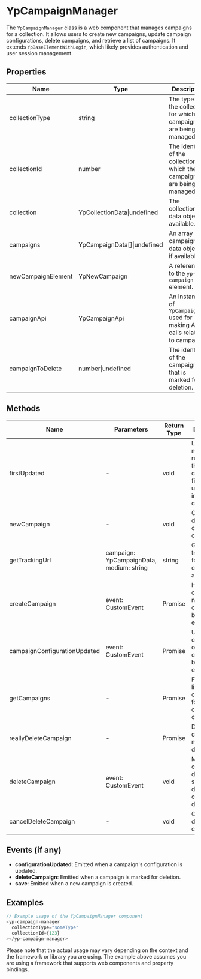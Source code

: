 # YpCampaignManager

The `YpCampaignManager` class is a web component that manages campaigns for a collection. It allows users to create new campaigns, update campaign configurations, delete campaigns, and retrieve a list of campaigns. It extends `YpBaseElementWithLogin`, which likely provides authentication and user session management.

## Properties

| Name             | Type                      | Description                                                                 |
|------------------|---------------------------|-----------------------------------------------------------------------------|
| collectionType   | string                    | The type of the collection for which the campaigns are being managed.       |
| collectionId     | number                    | The identifier of the collection for which the campaigns are being managed. |
| collection       | YpCollectionData\|undefined | The collection data object, if available.                                   |
| campaigns        | YpCampaignData[]\|undefined  | An array of campaign data objects, if available.                            |
| newCampaignElement | YpNewCampaign             | A reference to the `yp-new-campaign` element.                               |
| campaignApi      | YpCampaignApi             | An instance of `YpCampaignApi` used for making API calls related to campaigns. |
| campaignToDelete | number\|undefined         | The identifier of the campaign that is marked for deletion.                 |

## Methods

| Name                         | Parameters            | Return Type | Description                                                                                   |
|------------------------------|-----------------------|-------------|-----------------------------------------------------------------------------------------------|
| firstUpdated                 | -                     | void        | Lifecycle method that runs after the component's first render, used to fetch initial campaigns. |
| newCampaign                  | -                     | void        | Opens the dialog to create a new campaign.                                                    |
| getTrackingUrl               | campaign: YpCampaignData, medium: string | string      | Generates a tracking URL for a given campaign and medium.                                     |
| createCampaign               | event: CustomEvent    | Promise<void> | Handles the creation of a new campaign based on event details.                                |
| campaignConfigurationUpdated | event: CustomEvent    | Promise<void> | Updates the configuration of a campaign based on event details.                               |
| getCampaigns                 | -                     | Promise<void> | Fetches the list of campaigns for the current collection.                                     |
| reallyDeleteCampaign         | -                     | Promise<void> | Deletes the campaign marked for deletion.                                                     |
| deleteCampaign               | event: CustomEvent    | void        | Marks a campaign for deletion and shows the delete confirmation dialog.                       |
| cancelDeleteCampaign         | -                     | void        | Cancels the deletion of a campaign.                                                           |

## Events (if any)

- **configurationUpdated**: Emitted when a campaign's configuration is updated.
- **deleteCampaign**: Emitted when a campaign is marked for deletion.
- **save**: Emitted when a new campaign is created.

## Examples

```typescript
// Example usage of the YpCampaignManager component
<yp-campaign-manager
  collectionType="someType"
  collectionId={123}
></yp-campaign-manager>
```

Please note that the actual usage may vary depending on the context and the framework or library you are using. The example above assumes you are using a framework that supports web components and property bindings.